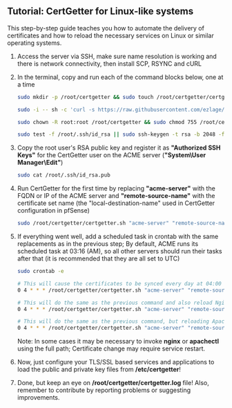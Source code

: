 ## Tutorial: CertGetter for Linux-like systems

This step-by-step guide teaches you how to automate the delivery of certificates and how to reload the necessary services on Linux or similar operating systems.

1. Access the server via SSH, make sure name resolution is working and there is network connectivity, then install SCP, RSYNC and cURL

2. In the terminal, copy and run each of the command blocks below, one at a time

	```sh
	sudo mkdir -p /root/certgetter && sudo touch /root/certgetter/certgetter.sh
	```

	```sh
	sudo -i -- sh -c 'curl -s https://raw.githubusercontent.com/ezlage/CertGetter/main/linux/certgetter.sh > /root/certgetter/certgetter.sh'
	```

	```sh
	sudo chown -R root:root /root/certgetter && sudo chmod 755 /root/certgetter/certgetter.sh
	```

	```sh
	sudo test -f /root/.ssh/id_rsa || sudo ssh-keygen -t rsa -b 2048 -f /root/.ssh/id_rsa -q -P ""
	```

3. Copy the root user's RSA public key and register it as **"Authorized SSH Keys"** for the CertGetter user on the ACME server (**"System\User Manager\Edit"**)

	```sh
	sudo cat /root/.ssh/id_rsa.pub
	```

4. Run CertGetter for the first time by replacing **"acme-server"** with the FQDN or IP of the ACME server and **"remote-source-name"** with the certificate set name (the "local-destination-name" used in CertGetter configuration in pfSense)

	```sh
	sudo /root/certgetter/certgetter.sh "acme-server" "remote-source-name"
	```

5. If everything went well, add a scheduled task in crontab with the same replacements as in the previous step; By default, ACME runs its scheduled task at 03:16 (AM), so all other servers should run their tasks after that (it is recommended that they are all set to UTC)

	```sh
	sudo crontab -e
	```

	```sh
	# This will cause the certificates to be synced every day at 04:00 (AM)
	0 4 * * * /root/certgetter/certgetter.sh "acme-server" "remote-source-name"
	```

	```sh
	# This will do the same as the previous command and also reload Nginx
	0 4 * * * /root/certgetter/certgetter.sh "acme-server" "remote-source-name"; nginx -t && nginx -s reload
	```	

	```sh
	# This will do the same as the previous command, but reloading Apache
	0 4 * * * /root/certgetter/certgetter.sh "acme-server" "remote-source-name"; apachectl -t && apachectl graceful
	```	

	Note: In some cases it may be necessary to invoke **nginx** or **apachectl** using the full path; Certificate change may require service restart.

6. Now, just configure your TLS/SSL based services and applications to load the public and private key files from **/etc/certgetter**!

7. Done, but keep an eye on **/root/certgetter/certgetter.log** file! Also, remember to contribute by reporting problems or suggesting improvements.